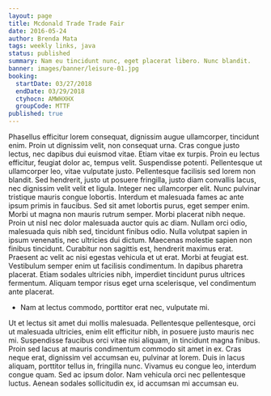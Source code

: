 ```yaml
---
layout: page
title: Mcdonald Trade Trade Fair
date: 2016-05-24
author: Brenda Mata
tags: weekly links, java
status: published
summary: Nam eu tincidunt nunc, eget placerat libero. Nunc blandit.
banner: images/banner/leisure-01.jpg
booking:
  startDate: 03/27/2018
  endDate: 03/29/2018
  ctyhocn: AMWHXHX
  groupCode: MTTF
published: true
---
```

Phasellus efficitur lorem consequat, dignissim augue ullamcorper, tincidunt enim. Proin ut dignissim velit, non consequat urna. Cras congue justo lectus, nec dapibus dui euismod vitae. Etiam vitae ex turpis. Proin eu lectus efficitur, feugiat dolor ac, tempus velit. Suspendisse potenti. Pellentesque ut ullamcorper leo, vitae vulputate justo. Pellentesque facilisis sed lorem non blandit. Sed hendrerit, justo ut posuere fringilla, justo diam convallis lacus, nec dignissim velit velit et ligula. Integer nec ullamcorper elit. Nunc pulvinar tristique mauris congue lobortis. Interdum et malesuada fames ac ante ipsum primis in faucibus. Sed sit amet lobortis purus, eget semper enim. Morbi ut magna non mauris rutrum semper. Morbi placerat nibh neque. Proin ut nisl nec dolor malesuada auctor quis ac diam.
Nullam orci odio, malesuada quis nibh sed, tincidunt finibus odio. Nulla volutpat sapien in ipsum venenatis, nec ultricies dui dictum. Maecenas molestie sapien non finibus tincidunt. Curabitur non sagittis est, hendrerit maximus erat. Praesent ac velit ac nisi egestas vehicula et ut erat. Morbi at feugiat est. Vestibulum semper enim ut facilisis condimentum. In dapibus pharetra placerat. Etiam sodales ultricies nibh, imperdiet tincidunt purus ultrices fermentum. Aliquam tempor risus eget urna scelerisque, vel condimentum ante placerat.

* Nam at lectus commodo, porttitor erat nec, vulputate mi.

Ut et lectus sit amet dui mollis malesuada. Pellentesque pellentesque, orci ut malesuada ultricies, enim elit efficitur nibh, in posuere justo mauris nec mi. Suspendisse faucibus orci vitae nisi aliquam, in tincidunt magna finibus. Proin sed lacus at mauris condimentum commodo sit amet in ex. Cras neque erat, dignissim vel accumsan eu, pulvinar at lorem. Duis in lacus aliquam, porttitor tellus in, fringilla nunc. Vivamus eu congue leo, interdum congue quam. Sed ac ipsum dolor. Nam vehicula orci nec pellentesque luctus. Aenean sodales sollicitudin ex, id accumsan mi accumsan eu.
